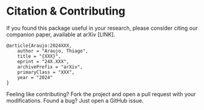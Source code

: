 # Citation & Contributing

If you found this package useful in your research, please consider citing our companion 
paper, available at arXiv [LINK].
```
@article{Araujo:2024XXX,
    author = "Araujo, Thiago",
    title = "{XXX}",
    eprint = "24X.XXX",
    archivePrefix = "arXiv",
    primaryClass = "XXX",
    year = "2024"
}
```

Feeling like contributing? Fork the project and open a pull request with your modifications. 
Found a bug? Just open a GitHub issue.
